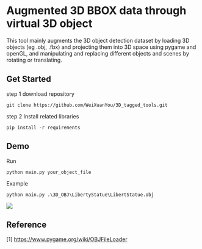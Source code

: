 
# Augmented 3D BBOX data through virtual 3D object
This tool mainly augments the 3D object detection dataset by loading 3D objects (eg .obj, .fbx) and projecting them into 3D space using pygame and openGL, and manipulating and replacing different objects and scenes by rotating or translating.


## Get Started 
step 1 download repository

    git clone https://github.com/WeiXuanYou/3D_tagged_tools.git

step 2 Install related libraries

    pip install -r requirements

##  Demo

Run
    
    python main.py your_object_file

Example

    python main.py .\3D_OBJ\LibertyStatue\LibertStatue.obj
    
![](https://i.imgur.com/kswMlbi.png)

## Reference
[1] https://www.pygame.org/wiki/OBJFileLoader
